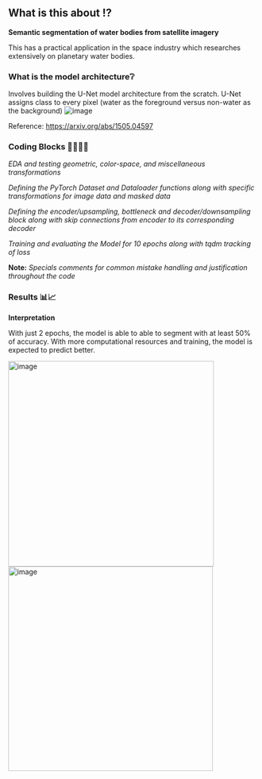 ## What is this about ⁉️
**Semantic segmentation of water bodies from satellite imagery**

This has a practical application in the space industry which researches extensively on planetary water bodies.

### What is the model architecture❔
Involves building the U-Net model architecture from the scratch. U-Net assigns class to every pixel (water as the foreground versus non-water as the background)
![image](https://github.com/user-attachments/assets/c9336bb4-71f8-4df3-ae85-b6c5698b6d16)


Reference: https://arxiv.org/abs/1505.04597

### Coding Blocks 👩‍💻👩‍💻 

*EDA and testing geometric, color-space, and miscellaneous transformations*

*Defining the PyTorch Dataset and Dataloader functions along with specific transformations for image data and masked data*

*Defining the encoder/upsampling, bottleneck and decoder/downsampling block along with skip connections from encoder to its corresponding decoder*

*Training and evaluating the Model for 10 epochs along with tqdm tracking of loss*

**Note:** *Specials comments for common mistake handling and justification throughout the code*

### Results 📊📈

**Interpretation**

With just 2 epochs, the model is able to able to segment with at least 50% of accuracy. With more computational resources and training, the model is expected to predict better.


<img width="414" alt="image" src="https://github.com/user-attachments/assets/1106bf3d-ac6f-449b-aebf-2d51480fcc10">







<img width="412" alt="image" src="https://github.com/user-attachments/assets/a946c3f1-a05d-4251-b046-03df177813f3">


